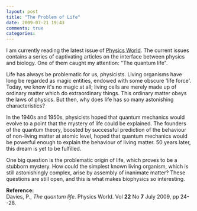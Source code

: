 ```yaml
---
layout: post
title: "The Problem of Life"
date: 2009-07-21 19:43
comments: true
categories: 
---
```

I am currently reading the latest issue of [Physics World](http://physicsworldarchive.iop.org/index.cfm?action=home). The current issues contains a series of captivating articles on the interface between physics and biology. One of them caught my attention: "The quantum life".
<!--more-->
Life has always be problematic for us, physicists. Living organisms have long be regarded as magic entities, endowed with some obscure 'life force'. Today, we know it's no magic at all; living cells are merely made up of ordinary matter which do extraordinary things. This ordinary matter obeys the laws of physics. But then, why does life has so many astonishing characteristics?

In the 1940s and 1950s, physicists hoped that quantum mechanics would evolve to a point that the mystery of life could be explained. The founders of the quantum theory, boosted by successful prediction of the behaviour of non-living matter at atomic level, hoped that quantum mechanics would be powerful enough to explain the behaviour of living matter. 50 years later, this dream is yet to be fulfilled.

One big question is the problematic origin of life, which proves to be a stubborn mystery. How could the simplest known living organism, which is still astonishingly complex, arise by assembly of inanimate matter? These questions are still open, and this is what makes biophysics so interesting.

**Reference:**  
Davies, P., *The quantum life*. Physics World. Vol **22** No **7** July 2009, pp 24--28.
